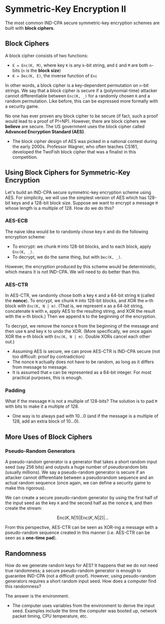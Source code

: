 # Symmetric-Key Encryption II

The most common IND-CPA secure symmetric-key encryption schemes are built with **block ciphers**.

## Block Ciphers

A block cipher consists of two functions:

* `E = Enc(K, M)`, where key `K` is any `k`-bit string, and `E` and `M` are both `n`-bits \(`n` is the **block size**\)
* `K = Dec(K, E)`, the inverse function of `Enc`

In other words, a block cipher is a key-dependent permutation on `n`-bit strings. We say that a block cipher is secure if a (polynomial-time) attacker cannot differentiable between `Enc(K, _)` for a randomly chosen `K` and a random permutation. Like before, this can be expressed more formally with a security game.

No one has ever proven any block cipher to be secure \(if fact, such a proof would lead to a proof of P!=NP\). However, there are block ciphers we **believe** are secure. The US government uses the block cipher called **Advanced Encryption Standard (AES)**.

* The block cipher design of AES was picked in a national contest during the early 2000s. Professor Wagner, who often teaches CS161, developed the TwoFish block cipher that was a finalist in this competition.

## Using Block Ciphers for Symmetric-Key Encryption

Let's build an IND-CPA secure symmetric-key encryption scheme using AES. For simplicity, we will use the simplest version of AES which has 128-bit keys and a 128-bit block size. Suppose we want to encrypt a message `M` whose length is a multiple of 128. How do we do this?

### AES-ECB

The naive idea would be to randomly chose key `K` and do the following encryption scheme:

- To encrypt: we chunk `M` into 128-bit blocks, and to each block, apply `Enc(K, _)`. 
- To decrypt, we do the same thing, but with `Dec(K, _)`.

However, the encryption produced by this scheme would be deterministic, which means it is not IND-CPA. We will need to do better than this.

### AES-CTR

In AES-CTR, we randomly chose both a key `K` and a 64-bit string `N` \(called the **nonce**\). To encrypt, we chunk `M` into 128-bit blocks, and XOR the `m`-th block with `Enc(K, N | m)`. (That is, we represent `m` as a 64-bit string, concatenate `N` with `m`, apply AES to the resulting string, and XOR the result with the `m`-th block.) Then we append `N` to the beginning of the encryption.

To decrypt, we remove the nonce `N` from the beginning of the message and then use `N` and key `K` to undo the XOR. \(More specifically, we once again XOR the `m`-th block with `Enc(K, N | m)`. Double XORs cancel each other out.\)

* Assuming AES is secure, we can prove AES-CTR is IND-CPA secure \(not too difficult: proof by contradiction\)
* The nonce `N` actually does not have to be random, as long as it differs from message to message.
* It is assumed that `m` can be represented as a 64-bit integer. For most practical purposes, this is enough.

### Padding

What if the message `M` is not a multiple of 128-bits? The solution is to pad `M` with bits to make it a multiple of 128.

* One way is to always pad with 10...0 \(and if the message is a multiple of 128, add an extra block of 10...0\).

## More Uses of Block Ciphers

### Pseudo-Random Generators

A pseudo-random generator is a generator that takes a short random input seed \(say 256 bits\) and outputs a huge number of pseudorandom bits \(usually millions\). We say a pseudo-random generator is secure if an attacker cannot differentiate between a pseudorandom sequence and an actual random sequence \(once again, we can define a security game to make this rigorous\).

We can create a secure pseudo-random generator by using the first half of the input seed as the key `K` and the second half as the nonce `N`, and then create the stream:

$$
\text{Enc}(K, N | 1) | \text{Enc}(K, N | 2) | \dots
$$

From this perspective, AES-CTR can be seen as XOR-ing a message with a pseudo-random sequence created in this manner \(i.e. AES-CTR can be seen as a **one-time pad**\).

## Randomness

How do we generate random keys for AES? It happens that we do not need true randomness; a secure pseudo-random generator is enough to guarantee IND-CPA \(not a difficult proof\). However, using pesudo-random generators requires a short random input seed. How does a computer find this randomness?

The answer is the environment.

* The computer uses variables from the environment to derive the input seed. Examples include the time the computer was booted up, network packet timing, CPU temperature, etc.

